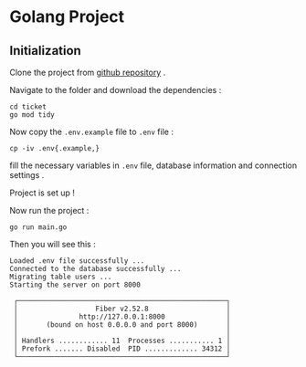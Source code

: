 # Golang Project

## Initialization

Clone the project from [github repository](https://github.com/vahidlotfi71/ticket) .

Navigate to the folder and download the dependencies :

```shell
cd ticket
go mod tidy
```

Now copy the `.env.example` file to `.env` file :

```shell
cp -iv .env{.example,}
```

fill the necessary variables in `.env` file, database information and connection settings .

Project is set up !

Now run the project :

```shell
go run main.go
```

Then you will see this :

```shell
Loaded .env file successfully ...
Connected to the database successfully ...
Migrating table users ...
Starting the server on port 8000

 ┌───────────────────────────────────────────────────┐ 
 │                   Fiber v2.52.8                   │ 
 │               http://127.0.0.1:8000               │ 
 │       (bound on host 0.0.0.0 and port 8000)       │ 
 │                                                   │ 
 │ Handlers ............ 11  Processes ........... 1 │ 
 │ Prefork ....... Disabled  PID ............. 34312 │ 
 └───────────────────────────────────────────────────┘ 

````
